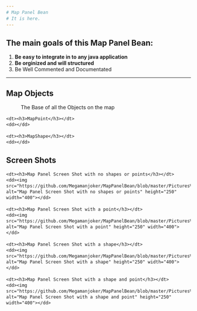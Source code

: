 ```yaml
---
# Map Panel Bean
# It is here.
---
```



## The main goals of this Map Panel Bean:

1. <b> Be easy to integrate in to any java application </b>
2. <b> Be orginized and will structured </b>
3. Be Well Commented and Documentated

---


<dl>
    <dt><h2>Map Objects</h2></dt>
    <dd>The Base of all the Objects on the map</dd>    
    
    <dt><h3>MapPoint</h3></dt>
    <dd></dd>
    
    <dt><h3>MapShape</h3></dt>
    <dd></dd>

</dl>



<dl>
    <dt><h2>Screen Shots</h2></dt>  
    
    <dt><h3>Map Panel Screen Shot with no shapes or points</h3></dt>
    <dd><img src="https://github.com/Megamanjoker/MapPanelBean/blob/master/Pictures%20of%20the%20MapPanel/MapPanelScreenShot.png" alt="Map Panel Screen Shot with no shapes or points" height="250" width="400"></dd>
    
    <dt><h3>Map Panel Screen Shot with a point</h3></dt>
    <dd><img src="https://github.com/Megamanjoker/MapPanelBean/blob/master/Pictures%20of%20the%20MapPanel/MapPanelScreenShotWithPoint.png" alt="Map Panel Screen Shot with a point" height="250" width="400"></dd>
    
    <dt><h3>Map Panel Screen Shot with a shape</h3></dt>
    <dd><img src="https://github.com/Megamanjoker/MapPanelBean/blob/master/Pictures%20of%20the%20MapPanel/MapPanelScreenShotWithAShape.png" alt="Map Panel Screen Shot with a shape" height="250" width="400"></dd>
    
    <dt><h3>Map Panel Screen Shot with a shape and point</h3></dt>
    <dd><img src="https://github.com/Megamanjoker/MapPanelBean/blob/master/Pictures%20of%20the%20MapPanel/MapPanelScreenShotWithPointAndShape.png" alt="Map Panel Screen Shot with a shape and point" height="250" width="400"></dd>

</dl>
